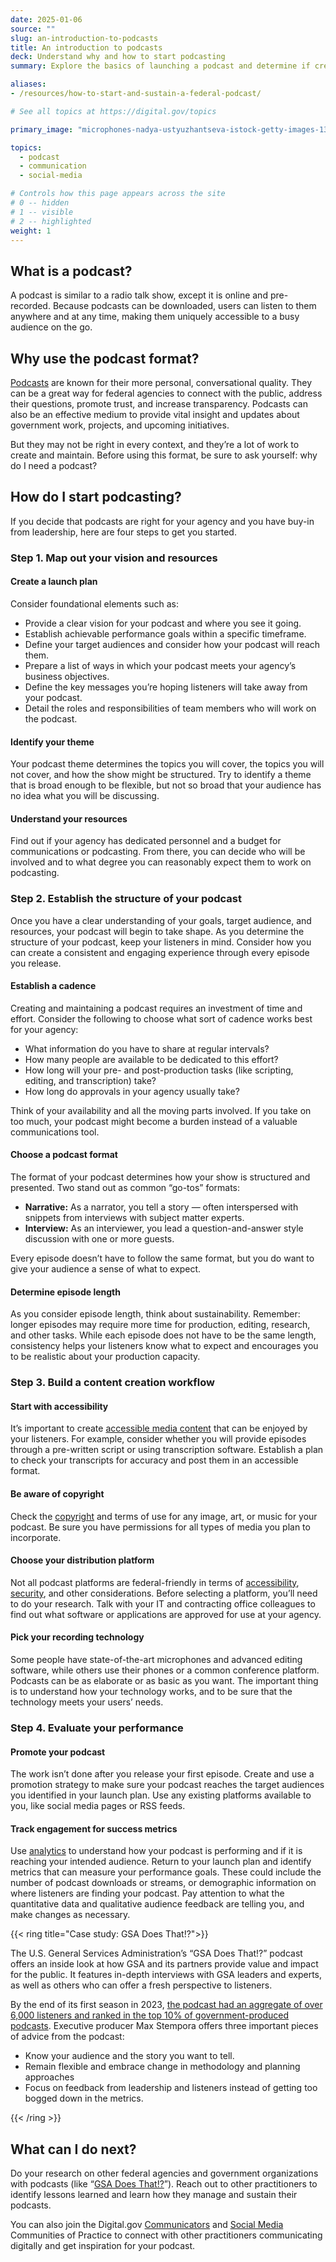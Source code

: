 ```yaml
---
date: 2025-01-06
source: ""
slug: an-introduction-to-podcasts
title: An introduction to podcasts
deck: Understand why and how to start podcasting
summary: Explore the basics of launching a podcast and determine if creating a podcast is right for your agency. 

aliases:
- /resources/how-to-start-and-sustain-a-federal-podcast/

# See all topics at https://digital.gov/topics

primary_image: "microphones-nadya-ustyuzhantseva-istock-getty-images-1365614872"

topics:
  - podcast
  - communication
  - social-media

# Controls how this page appears across the site
# 0 -- hidden
# 1 -- visible
# 2 -- highlighted
weight: 1
---
```

## What is a podcast?

A podcast is similar to a radio talk show, except it is online and pre-recorded. Because podcasts can be downloaded, users can listen to them anywhere and at any time, making them uniquely accessible to a busy audience on the go.

## Why use the podcast format?

[Podcasts](https://digital.gov/topics/podcast/) are known for their more personal, conversational quality. They can be a great way for federal agencies to connect with the public, address their questions, promote trust, and increase transparency. Podcasts can also be an effective medium to provide vital insight and updates about government work, projects, and upcoming initiatives.

But they may not be right in every context, and they’re a lot of work to create and maintain. Before using this format, be sure to ask yourself: why do I need a podcast?

## How do I start podcasting?

If you decide that podcasts are right for your agency and you have buy-in from leadership, here are four steps to get you started.

### Step 1. Map out your vision and resources

#### Create a launch plan

Consider foundational elements such as:
- Provide a clear vision for your podcast and where you see it going.
- Establish achievable performance goals within a specific timeframe.
- Define your target audiences and consider how your podcast will reach them.
- Prepare a list of ways in which your podcast meets your agency’s business objectives.
- Define the key messages you’re hoping listeners will take away from your podcast.
- Detail the roles and responsibilities of team members who will work on the podcast.

#### Identify your theme

Your podcast theme determines the topics you will cover, the topics you will not cover, and how the show might be structured. Try to identify a theme that is broad enough to be flexible, but not so broad that your audience has no idea what you will be discussing.

#### Understand your resources

Find out if your agency has dedicated personnel and a budget for communications or podcasting. From there, you can decide who will be involved and to what degree you can reasonably expect them to work on podcasting.

### Step 2. Establish the structure of your podcast
Once you have a clear understanding of your goals, target audience, and resources, your podcast will begin to take shape. As you determine the structure of your podcast, keep your listeners in mind. Consider how you can create a consistent and engaging experience through every episode you release.

#### Establish a cadence

Creating and maintaining a podcast requires an investment of time and effort. Consider the following to choose what sort of cadence works best for your agency:

- What information do you have to share at regular intervals?
- How many people are available to be dedicated to this effort?
- How long will your pre- and post-production tasks (like scripting, editing, and transcription) take?
- How long do approvals in your agency usually take?

Think of your availability and all the moving parts involved. If you take on too much, your podcast might become a burden instead of a valuable communications tool.

#### Choose a podcast format

The format of your podcast determines how your show is structured and presented. Two stand out as common “go-tos” formats:

- **Narrative:** As a narrator, you tell a story — often interspersed with snippets from interviews with subject matter experts.
- **Interview:** As an interviewer, you lead a question-and-answer style discussion with one or more guests.

Every episode doesn’t have to follow the same format, but you do want to give your audience a sense of what to expect.

#### Determine episode length

As you consider episode length, think about sustainability. Remember: longer episodes may require more time for production, editing, research, and other tasks. While each episode does not have to be the same length, consistency helps your listeners know what to expect and encourages you to be realistic about your production capacity.

### Step 3. Build a content creation workflow

#### Start with accessibility

It’s important to create [accessible media content](https://www.section508.gov/create/synchronized-media/) that can be enjoyed by your listeners. For example, consider whether you will provide episodes through a pre-written script or using transcription software. Establish a plan to check your transcripts for accuracy and post them in an accessible format.

#### Be aware of copyright

Check the [copyright](https://copyright.gov/what-is-copyright/) and terms of use for any image, art, or music for your podcast. Be sure you have permissions for all types of media you plan to incorporate.

#### Choose your distribution platform

Not all podcast platforms are federal-friendly in terms of [accessibility](https://digital.gov/topics/accessibility/), [security](https://digital.gov/topics/security/), and other considerations. Before selecting a platform, you’ll need to do your research. Talk with your IT and contracting office colleagues to find out what software or applications are approved for use at your agency.

#### Pick your recording technology

Some people have state-of-the-art microphones and advanced editing software, while others use their phones or a common conference platform. Podcasts can be as elaborate or as basic as you want. The important thing is to understand how your technology works, and to be sure that the technology meets your users’ needs.  

### Step 4. Evaluate your performance

#### Promote your podcast

The work isn’t done after you release your first episode. Create and use a promotion strategy to make sure your podcast reaches the target audiences you identified in your launch plan. Use any existing platforms available to you, like social media pages or RSS feeds.

#### Track engagement for success metrics

Use [analytics](https://digital.gov/topics/analytics/) to understand how your podcast is performing and if it is reaching your intended audience. Return to your launch plan and identify metrics that can measure your performance goals. These could include the number of podcast downloads or streams, or demographic information on where listeners are finding your podcast. Pay attention to what the quantitative data and qualitative audience feedback are telling you, and make changes as necessary.

{{< ring title="Case study: GSA Does That!?">}}

The U.S. General Services Administration’s “GSA Does That!?” podcast offers an inside look at how GSA and its partners provide value and impact for the public. It features in-depth interviews with GSA leaders and experts, as well as others who can offer a fresh perspective to listeners.

By the end of its first season in 2023, [the podcast had an aggregate of over 6,000 listeners and ranked in the top 10% of government-produced podcasts](https://www.gsa.gov/blog/2024/02/28/gsa-podcast-launches-second-season-with-conversation-on-jobs-and-sustainability). Executive producer Max Stempora offers three important pieces of advice from the podcast:

- Know your audience and the story you want to tell.
- Remain flexible and embrace change in methodology and planning approaches
- Focus on feedback from leadership and listeners instead of getting too bogged down in the metrics.

{{< /ring >}}

## What can I do next?

Do your research on other federal agencies and government organizations with podcasts (like “[GSA Does That!?](https://www.gsa.gov/about-us/newsroom/listen-to-the-gsa-does-that-podcast)”). Reach out to other practitioners to identify lessons learned and learn how they manage and sustain their podcasts.

You can also join the Digital.gov [Communicators](https://digital.gov/communities/communicators/) and [Social Media](https://digital.gov/communities/social-media/) Communities of Practice to connect with other practitioners communicating digitally and get inspiration for your podcast.

